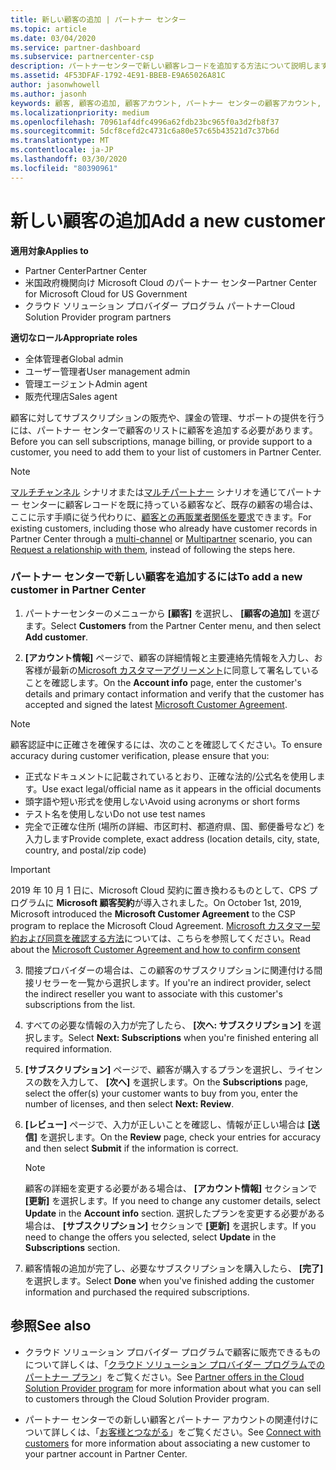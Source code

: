```yaml
---
title: 新しい顧客の追加 | パートナー センター
ms.topic: article
ms.date: 03/04/2020
ms.service: partner-dashboard
ms.subservice: partnercenter-csp
description: パートナーセンターで新しい顧客レコードを追加する方法について説明します。 その後、顧客のサブスクリプションを販売したり、請求を管理したり、カスタマーサポートを提供したりすることができます。
ms.assetid: 4F53DFAF-1792-4E91-BBEB-E9A65026A81C
author: jasonwhowell
ms.author: jasonh
keywords: 顧客, 顧客の追加, 顧客アカウント, パートナー センターの顧客アカウント, お客様, お客様の追加, 顧客アカウントの作成
ms.localizationpriority: medium
ms.openlocfilehash: 70961af4dfc4996a62fdb23bc965f0a3d2fb8f37
ms.sourcegitcommit: 5dcf8cefd2c4731c6a80e57c65b43521d7c37b6d
ms.translationtype: MT
ms.contentlocale: ja-JP
ms.lasthandoff: 03/30/2020
ms.locfileid: "80390961"
---
```

# <a name="add-a-new-customer"></a><span data-ttu-id="da86b-105">新しい顧客の追加</span><span class="sxs-lookup"><span data-stu-id="da86b-105">Add a new customer</span></span> 

<span data-ttu-id="da86b-106">**適用対象**</span><span class="sxs-lookup"><span data-stu-id="da86b-106">**Applies to**</span></span>

- <span data-ttu-id="da86b-107">Partner Center</span><span class="sxs-lookup"><span data-stu-id="da86b-107">Partner Center</span></span>
- <span data-ttu-id="da86b-108">米国政府機関向け Microsoft Cloud のパートナー センター</span><span class="sxs-lookup"><span data-stu-id="da86b-108">Partner Center for Microsoft Cloud for US Government</span></span>
- <span data-ttu-id="da86b-109">クラウド ソリューション プロバイダー プログラム パートナー</span><span class="sxs-lookup"><span data-stu-id="da86b-109">Cloud Solution Provider program partners</span></span>

<span data-ttu-id="da86b-110">**適切なロール**</span><span class="sxs-lookup"><span data-stu-id="da86b-110">**Appropriate roles**</span></span>

- <span data-ttu-id="da86b-111">全体管理者</span><span class="sxs-lookup"><span data-stu-id="da86b-111">Global admin</span></span>
- <span data-ttu-id="da86b-112">ユーザー管理者</span><span class="sxs-lookup"><span data-stu-id="da86b-112">User management admin</span></span>
- <span data-ttu-id="da86b-113">管理エージェント</span><span class="sxs-lookup"><span data-stu-id="da86b-113">Admin agent</span></span>
- <span data-ttu-id="da86b-114">販売代理店</span><span class="sxs-lookup"><span data-stu-id="da86b-114">Sales agent</span></span>


<span data-ttu-id="da86b-115">顧客に対してサブスクリプションの販売や、課金の管理、サポートの提供を行うには、パートナー センターで顧客のリストに顧客を追加する必要があります。</span><span class="sxs-lookup"><span data-stu-id="da86b-115">Before you can sell subscriptions, manage billing, or provide support to a customer, you need to add them to your list of customers in Partner  Center.</span></span>

>[!NOTE]
><span data-ttu-id="da86b-116">[マルチチャンネル](multichannel.md) シナリオまたは[マルチパートナー](multipartner.md) シナリオを通じてパートナー センターに顧客レコードを既に持っている顧客など、既存の顧客の場合は、ここに示す手順に従う代わりに、[顧客との再販業者関係を要求](request-a-relationship-with-a-customer.md)できます。</span><span class="sxs-lookup"><span data-stu-id="da86b-116">For existing customers, including those who already have customer records in Partner Center through a [multi-channel](multichannel.md) or [Multipartner](multipartner.md) scenario, you can [Request a relationship with them](request-a-relationship-with-a-customer.md), instead of following the steps here.</span></span>

### <a name="to-add-a-new-customer-in-partner-center"></a><span data-ttu-id="da86b-117">パートナー センターで新しい顧客を追加するには</span><span class="sxs-lookup"><span data-stu-id="da86b-117">To add a new customer in Partner Center</span></span>

1. <span data-ttu-id="da86b-118">パートナーセンターのメニューから **[顧客]** を選択し、 **[顧客の追加]** を選びます。</span><span class="sxs-lookup"><span data-stu-id="da86b-118">Select **Customers** from the Partner Center menu, and then select **Add customer**.</span></span>

2. <span data-ttu-id="da86b-119">**[アカウント情報]** ページで、顧客の詳細情報と主要連絡先情報を入力し、お客様が最新の[Microsoft カスタマーアグリーメント](agreements.md)に同意して署名していることを確認します。</span><span class="sxs-lookup"><span data-stu-id="da86b-119">On the **Account info** page, enter the customer's details and primary contact information and verify that the customer has accepted and signed the latest [Microsoft Customer Agreement](agreements.md).</span></span>

>[!NOTE]
>
><span data-ttu-id="da86b-120">顧客認証中に正確さを確保するには、次のことを確認してください。</span><span class="sxs-lookup"><span data-stu-id="da86b-120">To ensure accuracy during customer verification, please ensure that you:</span></span>
>- <span data-ttu-id="da86b-121">正式なドキュメントに記載されているとおり、正確な法的/公式名を使用します。</span><span class="sxs-lookup"><span data-stu-id="da86b-121">Use exact legal/official name as it appears in the official documents</span></span>
>- <span data-ttu-id="da86b-122">頭字語や短い形式を使用しない</span><span class="sxs-lookup"><span data-stu-id="da86b-122">Avoid using acronyms or short forms</span></span>
>- <span data-ttu-id="da86b-123">テスト名を使用しない</span><span class="sxs-lookup"><span data-stu-id="da86b-123">Do not use test names</span></span>
>- <span data-ttu-id="da86b-124">完全で正確な住所 (場所の詳細、市区町村、都道府県、国、郵便番号など) を入力します</span><span class="sxs-lookup"><span data-stu-id="da86b-124">Provide complete, exact address (location details, city, state, country, and postal/zip code)</span></span>


>[!IMPORTANT] 
> <span data-ttu-id="da86b-125">2019 年 10 月 1 日に、Microsoft Cloud 契約に置き換わるものとして、CPS プログラムに **Microsoft 顧客契約**が導入されました。</span><span class="sxs-lookup"><span data-stu-id="da86b-125">On October 1st, 2019, Microsoft introduced the **Microsoft Customer Agreement** to the CSP program to replace the Microsoft Cloud Agreement.</span></span> <span data-ttu-id="da86b-126">[Microsoft カスタマー契約および同意を確認する方法](confirm-customer-agreement.md)については、こちらを参照してください。</span><span class="sxs-lookup"><span data-stu-id="da86b-126">Read about the [Microsoft Customer Agreement and how to confirm consent](confirm-customer-agreement.md)</span></span>
  
3. <span data-ttu-id="da86b-127">間接プロバイダーの場合は、この顧客のサブスクリプションに関連付ける間接リセラーを一覧から選択します。</span><span class="sxs-lookup"><span data-stu-id="da86b-127">If you're an indirect provider, select the indirect reseller you want to associate with this customer's subscriptions from the list.</span></span>

4. <span data-ttu-id="da86b-128">すべての必要な情報の入力が完了したら、 **[次へ: サブスクリプション]** を選択します。</span><span class="sxs-lookup"><span data-stu-id="da86b-128">Select **Next: Subscriptions** when you're finished entering all required information.</span></span>

5. <span data-ttu-id="da86b-129">**[サブスクリプション]** ページで、顧客が購入するプランを選択し、ライセンスの数を入力して、 **[次へ]** を選択します。</span><span class="sxs-lookup"><span data-stu-id="da86b-129">On the **Subscriptions** page, select the offer(s) your customer wants to buy from you, enter the number of licenses, and then select **Next: Review**.</span></span>

6. <span data-ttu-id="da86b-130">**[レビュー]** ページで、入力が正しいことを確認し、情報が正しい場合は **[送信]** を選択します。</span><span class="sxs-lookup"><span data-stu-id="da86b-130">On the **Review** page, check your entries for accuracy and then select **Submit** if the information is correct.</span></span>

    >[!NOTE]
    ><span data-ttu-id="da86b-131">顧客の詳細を変更する必要がある場合は、 **[アカウント情報]** セクションで **[更新]** を選択します。</span><span class="sxs-lookup"><span data-stu-id="da86b-131">If you need to change any customer details, select **Update** in the **Account info** section.</span></span> <span data-ttu-id="da86b-132">選択したプランを変更する必要がある場合は、 **[サブスクリプション]** セクションで **[更新]** を選択します。</span><span class="sxs-lookup"><span data-stu-id="da86b-132">If you need to change the offers you selected, select **Update** in the **Subscriptions** section.</span></span>

7. <span data-ttu-id="da86b-133">顧客情報の追加が完了し、必要なサブスクリプションを購入したら、 **[完了]** を選択します。</span><span class="sxs-lookup"><span data-stu-id="da86b-133">Select **Done** when you've finished adding the customer information and purchased the required subscriptions.</span></span>

## <a name="see-also"></a><span data-ttu-id="da86b-134">参照</span><span class="sxs-lookup"><span data-stu-id="da86b-134">See also</span></span>

- <span data-ttu-id="da86b-135">クラウド ソリューション プロバイダー プログラムで顧客に販売できるものについて詳しくは、「[クラウド ソリューション プロバイダー プログラムでのパートナー プラン](csp-offers.md)」をご覧ください。</span><span class="sxs-lookup"><span data-stu-id="da86b-135">See [Partner offers in the Cloud Solution Provider program](csp-offers.md) for more information about what you can sell to customers through the Cloud Solution Provider program.</span></span>

- <span data-ttu-id="da86b-136">パートナー センターでの新しい顧客とパートナー アカウントの関連付けについて詳しくは、「[お客様とつながる](customer-accounts.md)」をご覧ください。</span><span class="sxs-lookup"><span data-stu-id="da86b-136">See [Connect with customers](customer-accounts.md) for more information about associating a new customer to your partner account in Partner Center.</span></span>
